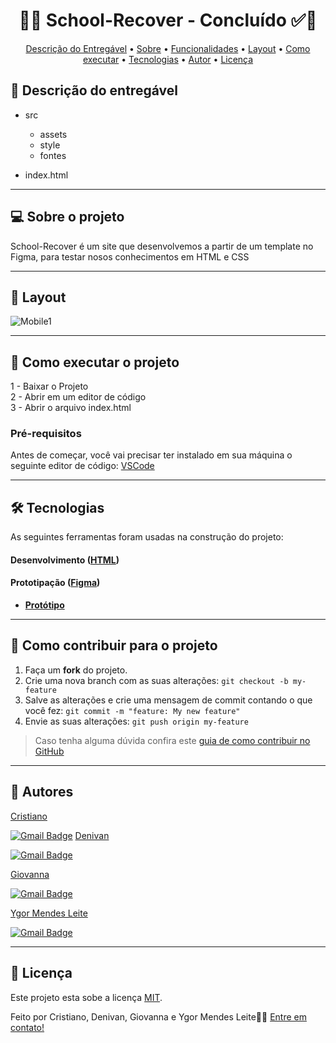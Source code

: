 <!-- MODELO PROJETO FINALIZADO -->
<h1 align="center"> 
	  🚀✅ School-Recover - Concluído ✅🚀
</h1>

<!-- ---------------------------------------------------------------------- -->

<!-- MODELO MENU DE NAVEGAÇÃO -->
<p align="center">
 <a href="#-Descrição-do-entregável">Descrição do Entregável</a> •
 <a href="#-sobre-o-projeto">Sobre</a> •
 <a href="#-funcionalidades">Funcionalidades</a> •
 <a href="#-layout">Layout</a> • 
 <a href="#-como-executar-o-projeto">Como executar</a> • 
 <a href="#-tecnologias">Tecnologias</a> • 
 <a href="#-autor">Autor</a> • 
 <a href="#user-content--licença">Licença</a>
</p>

<!-- ---------------------------------------------------------------------- -->

<!-- MODELO DE DESCRIÇÃO -->
## 📄 Descrição do entregável

<!-- EXEMPLO DE DESCRIÇÃO DE UM PROJETO: -->
- src
  - assets
  - style
  - fontes
    
- index.html 

---

<!-- ---------------------------------------------------------------------- -->

<!-- MODELO DESCRIÇÃO SOBRE O PROJETO: -->
## 💻 Sobre o projeto

<!-- EXPLICA O MOTIVO DO PROJETO -->
School-Recover é um site que desenvolvemos a partir de um template no Figma, para testar nosos conhecimentos em HTML e CSS

---

<!-- ---------------------------------------------------------------------- -->

<!-- EXEMPLO DE LAYOUT: -->
## 🎨 Layout

<!-- AQUI VOCÊ PASSA O CAMINHO DA IMAGEM -->
![Mobile1]()

---

<!-- ---------------------------------------------------------------------- -->

<!-- MODELO DE COMO EXECUTAR O PROJETO -->
## 🚀 Como executar o projeto

1 - Baixar o Projeto <br>
2 - Abrir em um editor de código<br>
3 - Abrir o arquivo index.html

<!-- ---------------------------------------------------------------------- -->

<!-- MODELO DE PRÉ REQUISITOS -->
### Pré-requisitos

Antes de começar, você vai precisar ter instalado em sua máquina o seguinte editor de código:
[VSCode](https://code.visualstudio.com/)

---

<!-- ---------------------------------------------------------------------- -->

<!-- MODELO DE TECNOLOGIAS -->
## 🛠 Tecnologias

As seguintes ferramentas foram usadas na construção do projeto:

#### **Desenvolvimento**  ([HTML](https://reactjs.org/)) 


#### **Prototipação** ([Figma](https://www.figma.com/))

- **[Protótipo](https://www.figma.com/file/J1zv4Q8hCFhxhuZE5XINxu/Prototipa%C3%A7%C3%A3o-desafio-Digitalk?t=9EYQVYnf9XIZWWZr-1)**

---

<!-- ---------------------------------------------------------------------- -->

<!-- MODELO DE COMO CONTRIBUIR PARA O PROJETO -->
## 💪 Como contribuir para o projeto

1. Faça um **fork** do projeto.
2. Crie uma nova branch com as suas alterações: `git checkout -b my-feature`
3. Salve as alterações e crie uma mensagem de commit contando o que você fez: `git commit -m "feature: My new feature"`
4. Envie as suas alterações: `git push origin my-feature`
> Caso tenha alguma dúvida confira este [guia de como contribuir no GitHub](./CONTRIBUTING.md)

---

<!-- ---------------------------------------------------------------------- -->

<!-- MODELO DE AUTOR-->
## 🦸 Autores

<a href="https://www.linkedin.com/in/ygor-leite-02920128b/">
Cristiano</a>
 <br />
 
[![Gmail Badge](https://img.shields.io/badge/-ygormendesleite86@gmail.com-c14438?style=flat-square&logo=Gmail&logoColor=white&link=mailto:ygormendesleite86@gmail.com)](mailto:ygormendesleite86@gmail.com)
<a href="https://www.linkedin.com/in/ygor-leite-02920128b/">
Denivan</a>
 <br />
 
[![Gmail Badge](https://img.shields.io/badge/-ygormendesleite86@gmail.com-c14438?style=flat-square&logo=Gmail&logoColor=white&link=mailto:ygormendesleite86@gmail.com)](mailto:ygormendesleite86@gmail.com)

<a href="https://www.linkedin.com/in/ygor-leite-02920128b/">
Giovanna</a>
 <br />
 
[![Gmail Badge](https://img.shields.io/badge/-ygormendesleite86@gmail.com-c14438?style=flat-square&logo=Gmail&logoColor=white&link=mailto:ygormendesleite86@gmail.com)](mailto:ygormendesleite86@gmail.com)

<a href="https://www.linkedin.com/in/ygor-leite-02920128b/">
Ygor Mendes Leite</a>
 <br />
 
[![Gmail Badge](https://img.shields.io/badge/-ygormendesleite86@gmail.com-c14438?style=flat-square&logo=Gmail&logoColor=white&link=mailto:ygormendesleite86@gmail.com)](mailto:ygormendesleite86@gmail.com)

---

<!-- ---------------------------------------------------------------------- -->

<!-- MODELO DE LICENÇA -->
## 📝 Licença

Este projeto esta sobe a licença [MIT](./LICENSE).

Feito por Cristiano, Denivan, Giovanna e Ygor Mendes Leite👋🏽 [Entre em contato!](https://www.linkedin.com/in/ygor-leite-02920128b/)

